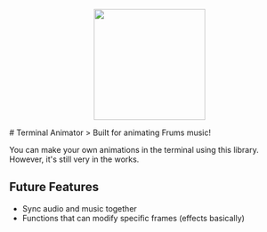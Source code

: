 <p align="center">
    <img src="https://github.com/muyabells/terminal-animator-engine/assets/134768752/b14cae44-ac9c-43f0-9033-8f08c3f38819" width="200"/>
</p>
# Terminal Animator
> Built for animating Frums music!

You can make your own animations in the terminal using this library. However, it's still very in the works.

## Future Features
- Sync audio and music together
- Functions that can modify specific frames (effects basically)
